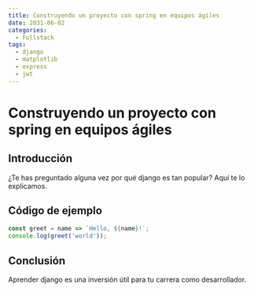 ```yaml
---
title: Construyendo un proyecto con spring en equipos ágiles
date: 2031-06-02
categories:
  - Fullstack
tags:
  - django
  - matplotlib
  - express
  - jwt
---
```


# Construyendo un proyecto con spring en equipos ágiles

## Introducción

¿Te has preguntado alguna vez por qué django es tan popular? Aquí te lo explicamos.

## Código de ejemplo

```javascript
const greet = name => `Hello, ${name}!`;
console.log(greet('world'));
```

## Conclusión

Aprender django es una inversión útil para tu carrera como desarrollador.